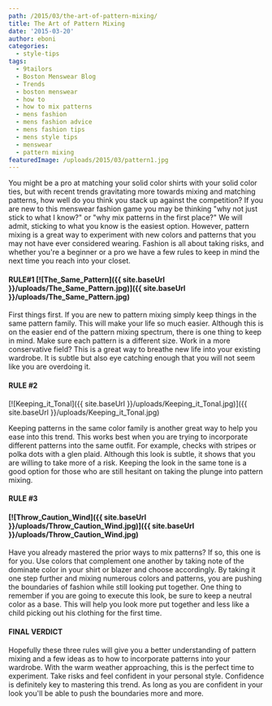 ```yaml
---
path: /2015/03/the-art-of-pattern-mixing/
title: The Art of Pattern Mixing
date: '2015-03-20'
author: eboni
categories:
  - style-tips
tags:
  - 9tailors
  - Boston Menswear Blog
  - Trends
  - boston menswear
  - how to
  - how to mix patterns
  - mens fashion
  - mens fashion advice
  - mens fashion tips
  - mens style tips
  - menswear
  - pattern mixing
featuredImage: /uploads/2015/03/pattern1.jpg
---
```

You might be a pro at matching your solid color shirts with your solid color ties, but with recent trends gravitating more towards mixing and matching patterns, how well do you think you stack up against the competition? If you are new to this menswear fashion game you may be thinking "why not just stick to what I know?" or "why mix patterns in the first place?" We will admit, sticking to what you know is the easiest option. However, pattern mixing is a great way to experiment with new colors and patterns that you may not have ever considered wearing. Fashion is all about taking risks, and whether you're a beginner or a pro we have a few rules to keep in mind the next time you reach into your closet.

#### **RULE#1** [![The_Same_Pattern]({{ site.baseUrl }}/uploads/The_Same_Pattern.jpg)]({{ site.baseUrl }}/uploads/The_Same_Pattern.jpg) 

First things first. If you are new to pattern mixing simply keep things in the same pattern family. This will make your life so much easier. Although this is on the easier end of the pattern mixing spectrum, there is one thing to keep in mind. Make sure each pattern is a different size. Work in a more conservative field? This is a great way to breathe new life into your existing wardrobe. It is subtle but also eye catching enough that you will not seem like you are overdoing it.

#### **RULE #2**
 [![Keeping_it_Tonal]({{ site.baseUrl }}/uploads/Keeping_it_Tonal.jpg)]({{ site.baseUrl }}/uploads/Keeping_it_Tonal.jpg) 

Keeping patterns in the same color family is another great way to help you ease into this trend. This works best when you are trying to incorporate different patterns into the same outfit. For example, checks with stripes or polka dots with a glen plaid. Although this look is subtle, it shows that you are willing to take more of a risk. Keeping the look in the same tone is a good option for those who are still hesitant on taking the plunge into pattern mixing.

#### **RULE #3**

#### [![Throw_Caution_Wind]({{ site.baseUrl }}/uploads/Throw_Caution_Wind.jpg)]({{ site.baseUrl }}/uploads/Throw_Caution_Wind.jpg) 

Have you already mastered the prior ways to mix patterns? If so, this one is for you. Use colors that complement one another by taking note of the dominate color in your shirt or blazer and choose accordingly. By taking it one step further and mixing numerous colors and patterns, you are pushing the boundaries of fashion while still looking put together. One thing to remember if you are going to execute this look, be sure to keep a neutral color as a base. This will help you look more put together and less like a child picking out his clothing for the first time.

#### **FINAL VERDICT**

Hopefully these three rules will give you a better understanding of pattern mixing and a few ideas as to how to incorporate patterns into your wardrobe. With the warm weather approaching, this is the perfect time to experiment. Take risks and feel confident in your personal style. Confidence is definitely key to mastering this trend. As long as you are confident in your look you'll be able to push the boundaries more and more.